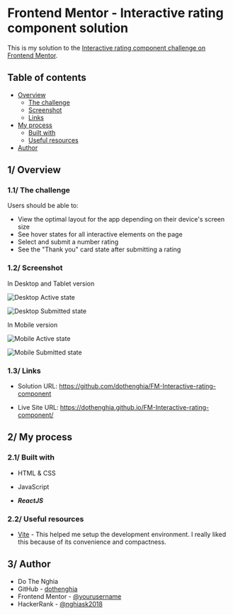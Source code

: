 # Frontend Mentor - Interactive rating component solution

This is my solution to the [Interactive rating component challenge on Frontend Mentor](https://www.frontendmentor.io/challenges/interactive-rating-component-koxpeBUmI).

## Table of contents

- [Overview](#overview)
  - [The challenge](#the-challenge)
  - [Screenshot](#screenshot)
  - [Links](#links)
- [My process](#my-process)
  - [Built with](#built-with)
  - [Useful resources](#useful-resources)
- [Author](#author)


## 1/ Overview

### 1.1/ The challenge

Users should be able to:

- View the optimal layout for the app depending on their device's screen size
- See hover states for all interactive elements on the page
- Select and submit a number rating
- See the "Thank you" card state after submitting a rating

### 1.2/ Screenshot

In Desktop and Tablet version

![Desktop Active state](https://user-images.githubusercontent.com/63101932/213662925-6460ff74-d3fd-4a52-80c6-edf860a9903d.png)

![Desktop Submitted state](https://user-images.githubusercontent.com/63101932/213663195-c5b011ab-0ded-46f1-bf7c-8bd7c8284331.png)

In Mobile version

![Mobile Active state](https://user-images.githubusercontent.com/63101932/213664637-4e0d2911-16cd-47df-bbdf-e8e03c2a49ee.png)

![Mobile Submitted state](https://user-images.githubusercontent.com/63101932/213664492-2563525b-3f8b-4458-9c58-15a45c6417ed.png)



### 1.3/ Links

- Solution URL: https://github.com/dothenghia/FM-Interactive-rating-component

- Live Site URL: https://dothenghia.github.io/FM-Interactive-rating-component/

## 2/ My process

### 2.1/ Built with

- HTML & CSS

- JavaScript

- ***ReactJS***


### 2.2/ Useful resources

- [Vite](https://vitejs.dev/) - This helped me setup the development environment. I really liked this because of its convenience and compactness.


## 3/ Author

- Do The Nghia
- GitHub - [dothenghia](https://github.com/dothenghia)
- Frontend Mentor - [@yourusername](https://www.frontendmentor.io/profile/yourusername)
- HackerRank - [@nghiask2018](https://www.hackerrank.com/nghiask2018)


